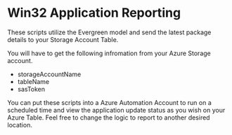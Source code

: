 # Win32 Application Reporting

These scripts utilize the Evergreen model and send the latest package details to your Storage Account Table.

You will have to get the following infromation from your Azure Storage account.
 - storageAccountName
 - tableName
 - sasToken 

You can put these scripts into a Azure Automation Account to run on a scheduled time and view the application update status as you wish on your Azure Table.
Feel free to change the logic to report to another desired location.
